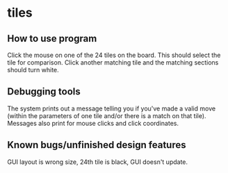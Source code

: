 # tiles

## How to use program
Click the mouse on one of the 24 tiles on the board. This should select the tile for comparison. Click another matching tile and the matching sections should turn white.

## Debugging tools
The system prints out a message telling  you if you've made a valid move (within the parameters of one tile and/or there is a match on that tile). Messages also print for mouse clicks and click coordinates.

## Known bugs/unfinished design features
GUI layout is wrong size, 24th tile is black, GUI doesn't update.
